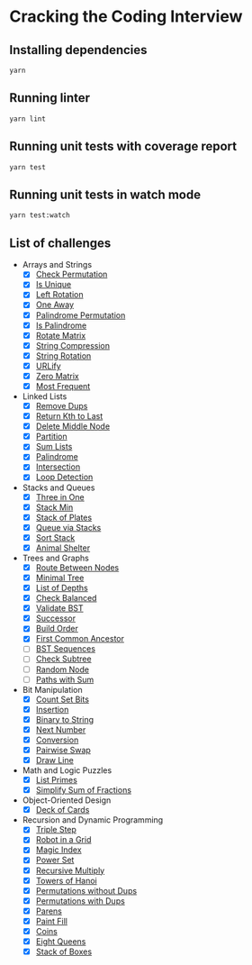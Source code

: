 # Cracking the Coding Interview

## Installing dependencies

```
yarn
```

## Running linter

```
yarn lint
```

## Running unit tests with coverage report

```
yarn test
```

## Running unit tests in watch mode

```
yarn test:watch
```

## List of challenges

- Arrays and Strings
    - [x] [Check Permutation](https://github.com/SuNR0N/cracking-the-coding-interview/blob/master/src/arrays-and-strings/check-permutation.ts)
    - [x] [Is Unique](https://github.com/SuNR0N/cracking-the-coding-interview/blob/master/src/arrays-and-strings/is-unique.ts)
    - [x] [Left Rotation](https://github.com/SuNR0N/cracking-the-coding-interview/blob/master/src/arrays-and-strings/left-rotation.ts)
    - [x] [One Away](https://github.com/SuNR0N/cracking-the-coding-interview/blob/master/src/arrays-and-strings/one-away.ts)
    - [x] [Palindrome Permutation](https://github.com/SuNR0N/cracking-the-coding-interview/blob/master/src/arrays-and-strings/palindrome-permutation.ts)
    - [x] [Is Palindrome](https://github.com/SuNR0N/cracking-the-coding-interview/blob/master/src/arrays-and-strings/is-palindrome.ts)
    - [x] [Rotate Matrix](https://github.com/SuNR0N/cracking-the-coding-interview/blob/master/src/arrays-and-strings/rotate-matrix.ts)
    - [x] [String Compression](https://github.com/SuNR0N/cracking-the-coding-interview/blob/master/src/arrays-and-strings/string-compression.ts)
    - [x] [String Rotation](https://github.com/SuNR0N/cracking-the-coding-interview/blob/master/src/arrays-and-strings/string-rotation.ts)
    - [x] [URLify](https://github.com/SuNR0N/cracking-the-coding-interview/blob/master/src/arrays-and-strings/urlify.ts)
    - [x] [Zero Matrix](https://github.com/SuNR0N/cracking-the-coding-interview/blob/master/src/arrays-and-strings/zero-matrix.ts)
    - [x] [Most Frequent](https://github.com/SuNR0N/cracking-the-coding-interview/blob/master/src/arrays-and-strings/most-frequent.ts)
- Linked Lists
    - [x] [Remove Dups](https://github.com/SuNR0N/cracking-the-coding-interview/blob/master/src/linked-lists/remove-dups.ts)
    - [x] [Return Kth to Last](https://github.com/SuNR0N/cracking-the-coding-interview/blob/master/src/linked-lists/return-kth-to-last.ts)
    - [x] [Delete Middle Node](https://github.com/SuNR0N/cracking-the-coding-interview/blob/master/src/linked-lists/delete-middle-node.ts)
    - [x] [Partition](https://github.com/SuNR0N/cracking-the-coding-interview/blob/master/src/linked-lists/partition.ts)
    - [x] [Sum Lists](https://github.com/SuNR0N/cracking-the-coding-interview/blob/master/src/linked-lists/sum-lists.ts)
    - [x] [Palindrome](https://github.com/SuNR0N/cracking-the-coding-interview/blob/master/src/linked-lists/palindrome.ts)
    - [x] [Intersection](https://github.com/SuNR0N/cracking-the-coding-interview/blob/master/src/linked-lists/intersection.ts)
    - [x] [Loop Detection](https://github.com/SuNR0N/cracking-the-coding-interview/blob/master/src/linked-lists/loop-detection.ts)
- Stacks and Queues
    - [x] [Three in One](https://github.com/SuNR0N/cracking-the-coding-interview/blob/master/src/stacks-and-queues/three-in-one.ts)
    - [x] [Stack Min](https://github.com/SuNR0N/cracking-the-coding-interview/blob/master/src/stacks-and-queues/stack-min.ts)
    - [x] [Stack of Plates](https://github.com/SuNR0N/cracking-the-coding-interview/blob/master/src/stacks-and-queues/stack-of-plates.ts)
    - [x] [Queue via Stacks](https://github.com/SuNR0N/cracking-the-coding-interview/blob/master/src/stacks-and-queues/queue-via-stacks.ts)
    - [x] [Sort Stack](https://github.com/SuNR0N/cracking-the-coding-interview/blob/master/src/stacks-and-queues/sort-stack.ts)
    - [x] [Animal Shelter](https://github.com/SuNR0N/cracking-the-coding-interview/blob/master/src/stacks-and-queues/animal-shelter.ts)
- Trees and Graphs
    - [x] [Route Between Nodes](https://github.com/SuNR0N/cracking-the-coding-interview/blob/master/src/trees-and-graphs/route-between-nodes.ts)
    - [x] [Minimal Tree](https://github.com/SuNR0N/cracking-the-coding-interview/blob/master/src/trees-and-graphs/minimal-tree.ts)
    - [x] [List of Depths](https://github.com/SuNR0N/cracking-the-coding-interview/blob/master/src/trees-and-graphs/list-of-depths.ts)
    - [x] [Check Balanced](https://github.com/SuNR0N/cracking-the-coding-interview/blob/master/src/trees-and-graphs/check-balanced.ts)
    - [x] [Validate BST](https://github.com/SuNR0N/cracking-the-coding-interview/blob/master/src/trees-and-graphs/validate-bst.ts)
    - [x] [Successor](https://github.com/SuNR0N/cracking-the-coding-interview/blob/master/src/trees-and-graphs/successor.ts)
    - [x] [Build Order](https://github.com/SuNR0N/cracking-the-coding-interview/blob/master/src/trees-and-graphs/build-order.ts)
    - [x] [First Common Ancestor](https://github.com/SuNR0N/cracking-the-coding-interview/blob/master/src/trees-and-graphs/first-common-ancestor.ts)
    - [ ] [BST Sequences](https://github.com/SuNR0N/cracking-the-coding-interview/blob/master/src/trees-and-graphs/bst-sequences.ts)
    - [ ] [Check Subtree](https://github.com/SuNR0N/cracking-the-coding-interview/blob/master/src/trees-and-graphs/check-subtree.ts)
    - [ ] [Random Node](https://github.com/SuNR0N/cracking-the-coding-interview/blob/master/src/trees-and-graphs/random-node.ts)
    - [ ] [Paths with Sum](https://github.com/SuNR0N/cracking-the-coding-interview/blob/master/src/trees-and-graphs/paths-with-sum.ts)
- Bit Manipulation
    - [x] [Count Set Bits](https://github.com/SuNR0N/cracking-the-coding-interview/blob/master/src/bit-manipulation/count-set-bits.ts)
    - [x] [Insertion](https://github.com/SuNR0N/cracking-the-coding-interview/blob/master/src/bit-manipulation/insertion.ts)
    - [x] [Binary to String](https://github.com/SuNR0N/cracking-the-coding-interview/blob/master/src/bit-manipulation/binary-to-string.ts)
    - [x] [Next Number](https://github.com/SuNR0N/cracking-the-coding-interview/blob/master/src/bit-manipulation/next-number.ts)
    - [x] [Conversion](https://github.com/SuNR0N/cracking-the-coding-interview/blob/master/src/bit-manipulation/conversion.ts)
    - [x] [Pairwise Swap](https://github.com/SuNR0N/cracking-the-coding-interview/blob/master/src/bit-manipulation/pairwise-swap.ts)
    - [x] [Draw Line](https://github.com/SuNR0N/cracking-the-coding-interview/blob/master/src/bit-manipulation/draw-line.ts)
 - Math and Logic Puzzles
    - [x] [List Primes](https://github.com/SuNR0N/cracking-the-coding-interview/blob/master/src/math-and-logic-puzzles/list-primes.ts)
    - [x] [Simplify Sum of Fractions](https://github.com/SuNR0N/cracking-the-coding-interview/blob/master/src/math-and-logic-puzzles/simplify-sum-of-fractions.ts)
 - Object-Oriented Design
    - [x] [Deck of Cards](https://github.com/SuNR0N/cracking-the-coding-interview/blob/master/src/object-oriented-design/deck-of-cards)
- Recursion and Dynamic Programming
    - [x] [Triple Step](https://github.com/SuNR0N/cracking-the-coding-interview/blob/master/src/recursion-and-dynamic-programming/triple-step.ts)
    - [x] [Robot in a Grid](https://github.com/SuNR0N/cracking-the-coding-interview/blob/master/src/recursion-and-dynamic-programming/robot-in-a-grid.ts)
    - [x] [Magic Index](https://github.com/SuNR0N/cracking-the-coding-interview/blob/master/src/recursion-and-dynamic-programming/magic-index.ts)
    - [x] [Power Set](https://github.com/SuNR0N/cracking-the-coding-interview/blob/master/src/recursion-and-dynamic-programming/power-set.ts)
    - [x] [Recursive Multiply](https://github.com/SuNR0N/cracking-the-coding-interview/blob/master/src/recursion-and-dynamic-programming/recursive-multiply.ts)
    - [x] [Towers of Hanoi](https://github.com/SuNR0N/cracking-the-coding-interview/blob/master/src/recursion-and-dynamic-programming/towers-of-hanoi.ts)
    - [x] [Permutations without Dups](https://github.com/SuNR0N/cracking-the-coding-interview/blob/master/src/recursion-and-dynamic-programming/permutations-without-dups.ts)
    - [x] [Permutations with Dups](https://github.com/SuNR0N/cracking-the-coding-interview/blob/master/src/recursion-and-dynamic-programming/permutations-with-dups.ts)
    - [x] [Parens](https://github.com/SuNR0N/cracking-the-coding-interview/blob/master/src/recursion-and-dynamic-programming/parens.ts)
    - [x] [Paint Fill](https://github.com/SuNR0N/cracking-the-coding-interview/blob/master/src/recursion-and-dynamic-programming/paint-fill.ts)
    - [x] [Coins](https://github.com/SuNR0N/cracking-the-coding-interview/blob/master/src/recursion-and-dynamic-programming/coins.ts)
    - [x] [Eight Queens](https://github.com/SuNR0N/cracking-the-coding-interview/blob/master/src/recursion-and-dynamic-programming/eight-queens.ts)
    - [x] [Stack of Boxes](https://github.com/SuNR0N/cracking-the-coding-interview/blob/master/src/recursion-and-dynamic-programming/stack-of-boxes.ts)
